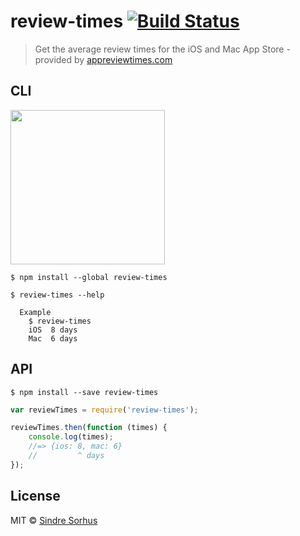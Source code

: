 # review-times [![Build Status](https://travis-ci.org/sindresorhus/review-times.svg?branch=master)](https://travis-ci.org/sindresorhus/review-times)

> Get the average review times for the iOS and Mac App Store - provided by [appreviewtimes.com](http://appreviewtimes.com)


## CLI

<img src="screenshot.png" width="247">

```
$ npm install --global review-times
```

```
$ review-times --help

  Example
    $ review-times
    iOS  8 days
    Mac  6 days
```


## API

```
$ npm install --save review-times
```

```js
var reviewTimes = require('review-times');

reviewTimes.then(function (times) {
	console.log(times);
	//=> {ios: 8, mac: 6}
	//         ^ days
});
```


## License

MIT © [Sindre Sorhus](http://sindresorhus.com)

